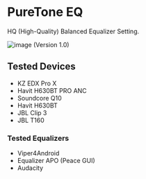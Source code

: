 # PureTone EQ
HQ (High-Quality) Balanced Equalizer Setting.

![image](https://github.com/hxvy0/Puretone-EQ/assets/85783692/6e6d7dc8-1ec0-42a6-9b86-909bb6ec353a)
(Version 1.0)

## Tested Devices
- KZ EDX Pro X
- Havit H630BT PRO ANC
- Soundcore Q10
- Havit H630BT
- JBL Clip 3
- JBL T160

### Tested Equalizers
- Viper4Android
- Equalizer APO (Peace GUI)
- Audacity

  
